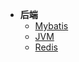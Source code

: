 - **后端**
  - [Mybatis](backend/mybatis/index.md)
  - [JVM](backend/jvm/jvm_index.md)
  - [Redis](backend/redis/redis_index.md)
